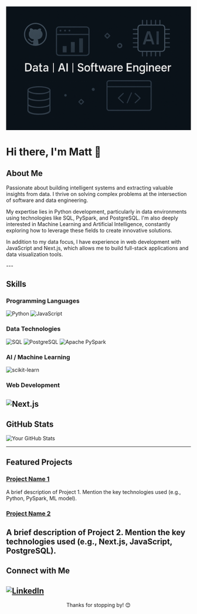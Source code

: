 ![alt](./banner_gh.png)
# Hi there, I'm Matt 👋

## About Me

<p>
  Passionate about building intelligent systems and extracting valuable insights from data. I thrive on solving complex problems at the intersection of software and data engineering.
</p>
<p>
  My expertise lies in Python development, particularly in data environments using technologies like SQL, PySpark, and PostgreSQL. I'm also deeply interested in Machine Learning and Artificial Intelligence, constantly exploring how to leverage these fields to create innovative solutions.
</p>
<p>
  In addition to my data focus, I have experience in web development with JavaScript and Next.js, which allows me to build full-stack applications and data visualization tools.
</p>
---

## Skills

### Programming Languages
![Python](https://img.shields.io/badge/Python-3776AB?style=for-the-badge&logo=python&logoColor=white)
![JavaScript](https://img.shields.io/badge/JavaScript-F7DF1E?style=for-the-badge&logo=javascript&logoColor=black)
### Data Technologies
![SQL](https://img.shields.io/badge/SQL-4479A1?style=for-the-badge&logo=mysql&logoColor=white)
![PostgreSQL](https://img.shields.io/badge/PostgreSQL-316192?style=for-the-badge&logo=postgresql&logoColor=white)
![Apache PySpark](https://img.shields.io/badge/Apache%20Spark-E25A1C?style=for-the-badge&logo=apachespark&logoColor=white)
### AI / Machine Learning
![scikit-learn](https://img.shields.io/badge/scikit--learn-F7931E?style=for-the-badge&logo=scikit-learn&logoColor=white)
### Web Development
![Next.js](https://img.shields.io/badge/Next.js-000000?style=for-the-badge&logo=nextdotjs&logoColor=white)
---

## GitHub Stats

![Your GitHub Stats](https://github-readme-stats.vercel.app/api?username=Mg30&show_icons=true&theme=radical&hide_border=true&count_private=true)

---

## Featured Projects

### [Project Name 1](link_to_project_repo)
A brief description of Project 1. Mention the key technologies used (e.g., Python, PySpark, ML model).
### [Project Name 2](link_to_project_repo)
A brief description of Project 2. Mention the key technologies used (e.g., Next.js, JavaScript, PostgreSQL).
---

## Connect with Me

[![LinkedIn](https://img.shields.io/badge/LinkedIn-0077B5?style=for-the-badge&logo=linkedin&logoColor=white)](https://www.linkedin.com/in/matthieu-gonzalez/)
---
<p align="center">Thanks for stopping by! 😊</p>
